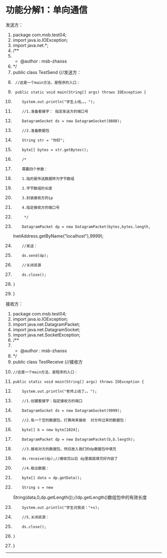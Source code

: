 ﻿
# 功能分解1：单向通信

发送方： 




1.  package com.msb.test04;
2.  import java.io.IOException;
3.  import java.net.*;
4.  /**
5.   * @author : msb-zhaoss
6.   */
7.  public class TestSend {//发送方：
8.      //这是一个main方法，是程序的入口：
9.      public static void main(String[] args) throws IOException {
10.         System.out.println("学生上线。。。");
11.         //1.准备套接字： 指定发送方的端口号
12.         DatagramSocket ds = new DatagramSocket(8888);
13.         //2.准备数据包
14.         String str = "你好";
15.         byte[] bytes = str.getBytes();
16.         /*
17.         需要四个参数：
18.         1.指的是传送数据转为字节数组
19.         2.字节数组的长度
20.         3.封装接收方的ip
21.         4.指定接收方的端口号
22.          */
23.         DatagramPacket dp = new DatagramPacket(bytes,bytes.length,
    InetAddress.getByName("localhost"),9999);
24.         //发送：
25.         ds.send(dp);
26.         //关闭资源
27.         ds.close();
28.     }
29. }

 

接收方： 




1.  package com.msb.test04;
2.  import java.io.IOException;
3.  import java.net.DatagramPacket;
4.  import java.net.DatagramSocket;
5.  import java.net.SocketException;
6.  /**
7.   * @author : msb-zhaoss
8.   */
9.  public class TestReceive {//接收方
10.     //这是一个main方法，是程序的入口：
11.     public static void main(String[] args) throws IOException {
12.         System.out.println("老师上线了。。");
13.         //1.创建套接字：指定接收方的端口
14.         DatagramSocket ds = new DatagramSocket(9999);
15.         //2.有一个空的数据包，打算用来接收  对方传过来的数据包：
16.         byte[] b = new byte[1024];
17.         DatagramPacket dp = new DatagramPacket(b,b.length);
18.         //3.接收对方的数据包，然后放入我们的dp数据包中填充
19.         ds.receive(dp);//接收完以后 dp里面就填充好内容了
20.         //4.取出数据：
21.         byte[] data = dp.getData();
22.         String s = new
    String(data,0,dp.getLength());//dp.getLength()数组包中的有效长度
23.         System.out.println("学生对我说："+s);
24.         //5.关闭资源：
25.         ds.close();
26.     }
27. }

 






------------------------------------------------------------

